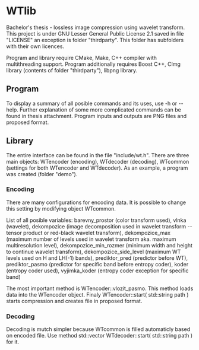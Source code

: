 # WTlib
Bachelor's thesis - lossless image compression using wavelet transform.
This project is under GNU Lesser General Public License 2.1 saved in file "LICENSE" an exception is folder "thirdparty".
This folder has subfolders with their own licences.

Program and library require CMake, Make, C++ compiler with multithreading support.
Program additionally requires Boost C++, CImg library (contents of folder "thirdparty"), libpng library.

## Program
To display a summary of all posible commands and its uses, use -h or --help. 
Further explanation of some more complicated commands can be found in thesis attachment.
Program inputs and outputs are PNG files and proposed format.


## Library
The entire interface can be found in the file "include/wt.h".
There are three main objects: WTencoder (encoding), WTdecoder (decoding), WTcommon (settings for both WTencoder and WTdecoder).
As an example, a program was created (folder "demo").


### Encoding
There are many configurations for encoding data.
It is possible to change this setting by modifying object WTcommon.

List of all posible variables:
barevny_prostor (color transform used), 
vlnka (wavelet), 
dekompozice (image decomposition used in wavelet transform -- tensor product or red-black wavelet transform), 
dekompozice_max (maximum number of levels used in wavelet transform aka. maximum multiresolution level), 
dekompozice_min_rozmer (minimum width and height to continue wavelet transform), 
dekompozice_side_level (maximum WT levels used on H and LH(-1) bands), 
prediktor_pred (predictor before WT), 
prediktor_pasmo (predictor for specific band before entropy coder), 
koder (entropy coder used), 
vyjimka_koder (entropy coder exception for specific band)

The most important method is WTencoder::vlozit_pasmo.
This method loads data into the WTencoder object.
Finaly WTencoder::start( std::string path ) starts compression and creates file in proposed format.

### Decoding
Decoding is mutch simpler because WTcommon is filled automaticly based on encoded file.
Use method std::vector<WTdata> WTdecoder::start( std::string path ) for it.








